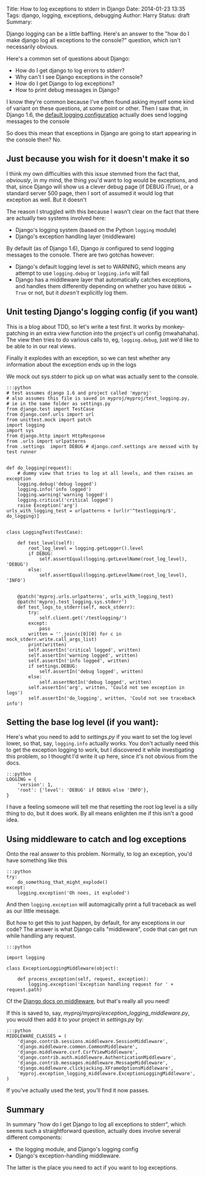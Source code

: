 Title: How to log exceptions to stderr in Django
Date: 2014-01-23 13:35
Tags: django, logging, exceptions, debugging
Author: Harry
Status: draft
Summary: <p>Django logging can be a little baffling.  Here's an answer to the "how do I make django log all exceptions to the console?" question, which isn't necessarily obvious.</p>


Here's a common set of questions about Django:

* How do I get django to log errors to stderr?
* Why can't I see Django exceptions in the console?
* How do I get Django to log exceptions?
* How to print debug messages in Django?

I know they're common because I've often found asking myself some kind of variant
on these questions, at some point or other.  Then I saw that, in Django 1.6, the
[default logging configuration](https://docs.djangoproject.com/en/1.6/topics/logging/#django-s-default-logging-configuration) actually does send logging messages to the console

So does this mean that exceptions in Django are going to start appearing in the console
then?  No.

## Just because you wish for it doesn't make it so

I think my own difficulties with this issue stemmed from the fact that,
*obviously*, in my mind, the thing you'd want to log would be exceptions, and
that, since Django will show us a clever debug page (if DEBUG iTrue), or a 
standard server 500 page, then I sort of assumed it would log that exception
as well. But it doesn't


The reason I struggled with this because I wasn't clear on the fact that there are
actually two systems involved here:

* Django's logging system (based on the Python `logging` module)
* Django's exception handling layer (middleware)

By default (as of Django 1.6), Django *is* configured to send logging messages to
the console.  There are two gotchas however:

* Django's default logging level is set to WARNING, which means any attempt to use
`logging.debug` or `logging.info` will fail
* Django has a middleware layer that automatically catches exceptions, and handles
them differently depending on whether you have `DEBUG = True` or not, but it 
*doesn't* explicitly log them.


## Unit testing Django's logging config (if you want)

This is a blog about TDD, so let's write a test first.  It works by monkey-patching
in an extra view function into the project's url config (mwahahaha). The view then
tries to do various calls to, eg, `logging.debug`, just we'd like to be able to in 
our real views.

Finally it explodes with an exception, so we can test whether any information about
the exception ends up in the logs

We mock out sys.stderr to pick up on what was actually sent to the console.


    :::python
    # test assumes django 1.6 and project called 'myproj'
    # also assumes this file is saved in myproj/myproj/test_logging.py,
    # ie in the same folder as settings.py
    from django.test import TestCase
    from django.conf.urls import url
    from unittest.mock import patch
    import logging
    import sys
    from django.http import HttpResponse
    from .urls import urlpatterns
    from .settings  import DEBUG # django.conf.settings are messed with by test runner


    def do_logging(request):
        # dummy view that tries to log at all levels, and then raises an exception
        logging.debug('debug logged')
        logging.info('info logged')
        logging.warning('warning logged')
        logging.critical('critical logged')
        raise Exception('arg')
    urls_with_logging_test = urlpatterns + [url(r'^testlogging/$', do_logging)]


    class LoggingTest(TestCase):

        def test_level(self):
            root_log_level = logging.getLogger().level
            if DEBUG:
                self.assertEqual(logging.getLevelName(root_log_level), 'DEBUG')
            else:
                self.assertEqual(logging.getLevelName(root_log_level), 'INFO')


        @patch('myproj.urls.urlpatterns', urls_with_logging_test)
        @patch('myproj.test_logging.sys.stderr')
        def test_logs_to_stderr(self, mock_stderr):
            try:
                self.client.get('/testlogging/')
            except:
                pass
            written = ''.join(c[0][0] for c in mock_stderr.write.call_args_list)
            print(written)
            self.assertIn('critical logged', written)
            self.assertIn('warning logged', written)
            self.assertIn('info logged', written)
            if settings.DEBUG:
                self.assertIn('debug logged', written)
            else:
                self.assertNotIn('debug logged', written)
            self.assertIn('arg', written, 'Could not see exception in logs')
            self.assertIn('do_logging', written, 'Could not see traceback info')



## Setting the base log level (if you want):

Here's what you need to add to *settings.py* if you want to set the log
level lower, so that, say, `logging.info` actually works.  You don't actually
need this to get the exception logging to work, but I discovered it while 
investigating this problem, so I thought I'd write it up here, since it's 
not obvious from the docs.

    :::python
    LOGGING = {
        'version': 1,
        'root': {'level': 'DEBUG' if DEBUG else 'INFO'},
    }

I have a feeling someone will tell me that resetting the root log level is a 
silly thing to do, but it does work.  By all means enlighten me if this isn't
a good idea.

## Using middleware to catch and log exceptions

Onto the real answer to this problem. Normally, to log an exception, you'd have
something like this

    :::python
    try:
        do_something_that_might_explode()
    except:
        logging.exception('Oh noes, it exploded')

And then `logging.exception` will automagically print a full traceback as well
as our little message.

But how to get this to just happen, by default, for any exceptions in our code?
The answer is what Django calls "middleware", code that can get run while handling
any request.


    :::python

    import logging

    class ExceptionLoggingMiddleware(object):

        def process_exception(self, request, exception):
            logging.exception('Exception handling request for ' + request.path)

Cf the [Django docs on
middleware](https://docs.djangoproject.com/en/1.6/topics/http/middleware/#process-exception),
but that's really all you need!

If this is saved to, say, *myproj/myproj/exception_logging_middleware.py*, you would
then add it to your project in *settings.py* by:


    :::python
    MIDDLEWARE_CLASSES = (
        'django.contrib.sessions.middleware.SessionMiddleware',
        'django.middleware.common.CommonMiddleware',
        'django.middleware.csrf.CsrfViewMiddleware',
        'django.contrib.auth.middleware.AuthenticationMiddleware',
        'django.contrib.messages.middleware.MessageMiddleware',
        'django.middleware.clickjacking.XFrameOptionsMiddleware',
        'myproj.exception_logging_middleware.ExceptionLoggingMiddleware',
    )

If you've actually used the test, you'll find it now passes.

## Summary

In summary "how do I get Django to log all exceptions to stderr", which seems such
a straightforward question, actually does involve several different components:

* the logging module, and Django's logging config
* Django's exception-handling middleware.

The latter is the place you need to act if you want to log exceptions.

